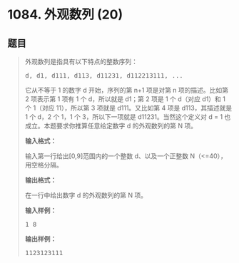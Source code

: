 <h1>1084. 外观数列 (20)</h1>

## 题目

> <div id="problemContent">
> <p>外观数列是指具有以下特点的整数序列：</p><pre>
> d, d1, d111, d113, d11231, d112213111, ...
> </pre><p>
> 它从不等于 1 的数字 d 开始，序列的第 n+1 项是对第 n 项的描述。比如第 2 项表示第 1 项有 1 个 d，所以就是 d1；第 2 项是 1 个 d（对应 d1）和 1 个 1（对应 11），所以第 3 项就是 d111。又比如第 4 项是 d113，其描述就是 1 个 d，2 个 1，1 个 3，所以下一项就是 d11231。当然这个定义对 d = 1 也成立。本题要求你推算任意给定数字 d 的外观数列的第 N 项。
> </p>
> <p><b>
> 输入格式：
> </b></p>
> <p>
> 输入第一行给出[0,9]范围内的一个整数 d、以及一个正整数 N（&lt;=40），用空格分隔。
> </p>
> <p><b>
> 输出格式：
> </b></p>
> <p>
> 在一行中给出数字 d 的外观数列的第 N 项。
> </p>
> <b>输入样例：</b><pre>
> 1 8
> </pre>
> <b>输出样例：</b><pre>
> 1123123111
> </pre>
> </div>

